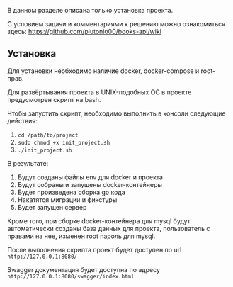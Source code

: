 В данном разделе описана только установка проекта.

С условием задачи и комментариями к решению можно ознакомиться здесь: https://github.com/plutonio00/books-api/wiki

## Установка

Для установки необходимо наличие docker, docker-compose и root-прав.

Для развёртывания проекта в UNIX-подобных ОС в проекте предусмотрен скрипт на bash.

Чтобы запустить скрипт, необходимо выполнить в консоли следующие действия:

1. `cd /path/to/project`
2. `sudo chmod +x init_project.sh`
3. `./init_project.sh`

В результате:
1. Будут созданы файлы env для docker и проекта
2. Будут собраны и запущены docker-контейнеры
3. Будет произведена сборка go кода
4. Накатятся миграции и фикстуры
5. Будет запущен сервер

Кроме того, при сборке docker-контейнера для mysql будут автоматически созданы база данных для проекта, пользователь с правами на нее, изменен root пароль для mysql.

После выполнения скрипта проект будет доступен по url `http://127.0.0.1:8080/`

Swagger документация будет доступна по адресу `http://127.0.0.1:8080/swagger/index.html`